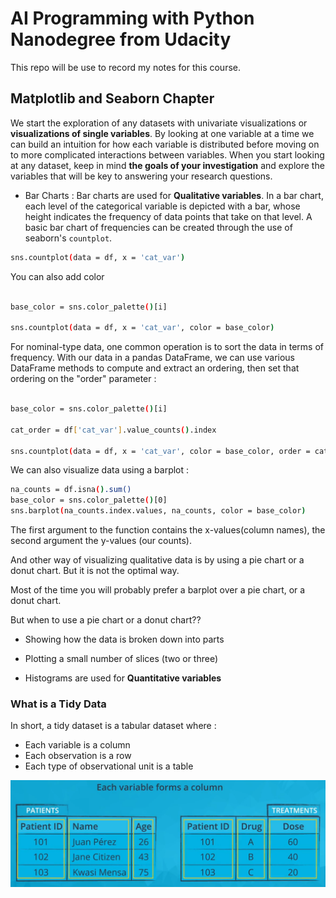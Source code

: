 # AI Programming with Python Nanodegree from Udacity

This repo will be use to record my notes for this course.

## Matplotlib and Seaborn Chapter

We start the exploration of any datasets with univariate visualizations or **visualizations of single variables**. By looking at one variable at a time we can build an intuition for how each variable is distributed before moving on to more complicated interactions between variables. When you start looking at any dataset, keep in mind **the goals of your investigation** and explore the variables that will be key to answering your research questions.


- Bar Charts : Bar charts are used for **Qualitative variables**. In a bar chart, each level of the categorical variable is depicted with a bar, whose height indicates the frequency of data points that take on that level. A basic bar chart of frequencies can be created through the use of seaborn's `countplot`.

 ```bash
sns.countplot(data = df, x = 'cat_var')

 ```
 You can also add color 

 ```bash
 
base_color = sns.color_palette()[i]

sns.countplot(data = df, x = 'cat_var', color = base_color)

 ```

 For nominal-type data, one common operation is to sort the data in terms of frequency. With our data in a pandas DataFrame, we can use various DataFrame methods to compute and extract an ordering, then set that ordering on the "order" parameter :

 ```bash
 
base_color = sns.color_palette()[i]

cat_order = df['cat_var'].value_counts().index

sns.countplot(data = df, x = 'cat_var', color = base_color, order = cat_order)

 ```
We can also visualize data using a barplot : 

```bash
na_counts = df.isna().sum()
base_color = sns.color_palette()[0]
sns.barplot(na_counts.index.values, na_counts, color = base_color)

```

The first argument to the function contains the x-values(column names), the second argument the y-values (our counts).

And other way of visualizing qualitative data is by using a pie chart or a donut chart. But it is not the optimal way. 

Most of the time you will probably prefer a barplot over a pie chart, or a donut chart.

But when to use a pie chart or a donut chart??

- Showing how the data is broken down into parts
- Plotting a small number of slices (two or three)



- Histograms are used for **Quantitative variables**

### What is a Tidy Data

In short, a tidy dataset is a tabular dataset where : 

 - Each variable is a column
 - Each observation is a row
 - Each type of observational unit is a table

 <img src = "./Matplotlib-Seaborn/imgs/tidy-data-one.png">
